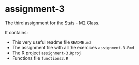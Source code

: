 # assignment-3

The third assignment for the Stats - M2 Class.

It contains:

* This very useful readme file `README.md`
* The assignment file with all the exercices `assignment-3.Rmd`
* The R project `assignment-3.Rproj`
* Functions file `functions3.R`
